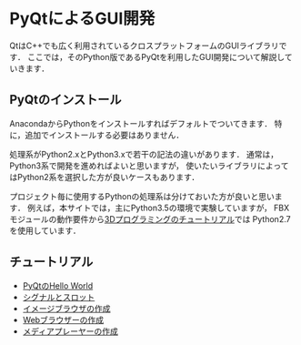 PyQtによるGUI開発
====

QtはC++でも広く利用されているクロスプラットフォームのGUIライブラリです．
ここでは，そのPython版であるPyQtを利用したGUI開発について解説していきます．

## PyQtのインストール

AnacondaからPythonをインストールすればデフォルトでついてきます．
特に，追加でインストールする必要はありません．

処理系がPython2.xとPython3.xで若干の記法の違いがあります．
通常は，Python3系で開発を進めればよいと思いますが，
使いたいライブラリによってはPython2系を選択した方が良いケースもあります．

プロジェクト毎に使用するPythonの処理系は分けておいた方が良いと思います．
例えば，本サイトでは，主にPython3.5の環境で実験していますが，
FBXモジュールの動作要件から[3Dプログラミングのチュートリアル](../fbx/fbx.md)では
Python2.7を使用しています．

## チュートリアル

* [PyQtのHello World](hello_world_qt.md)
* [シグナルとスロット](signal_slot.md)
* [イメージブラウザの作成](image_browser.md)
* [Webブラウザーの作成](web_browser.md)
* [メディアプレーヤーの作成](media_player.md)